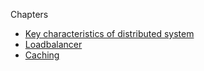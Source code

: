 Chapters
* [Key characteristics of distributed system](chapters/key-characteristics/README.md)
* [Loadbalancer](chapters/loadbalancer/README.md)
* [Caching](chapters/caching/README.md)